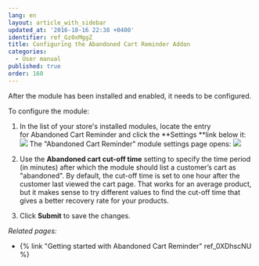 ```yaml
---
lang: en
layout: article_with_sidebar
updated_at: '2016-10-16 22:38 +0400'
identifier: ref_Gz0xMggZ
title: Configuring the Abandoned Cart Reminder Addon
categories:
  - User manual
published: true
order: 160
---
```



After the module has been installed and enabled, it needs to be configured.

To configure the module:

1.  In the list of your store's installed modules, locate the entry for Abandoned Cart Reminder and click the **Settings **link below it:
    ![]({{site.baseurl}}/attachments/7503943/8718921.png)
    The "Abandoned Cart Reminder" module settings page opens:
    ![]({{site.baseurl}}/attachments/7503943/8718922.png)

2.  Use the **Abandoned cart cut-off time** setting to specify the time period (in minutes) after which the module should list a customer’s cart as "abandoned". By default, the cut-off time is set to one hour after the customer last viewed the cart page. That works for an average product, but it makes sense to try different values to find the cut-off time that gives a better recovery rate for your products.

3.  Click **Submit** to save the changes.

_Related pages:_

*   {% link "Getting started with Abandoned Cart Reminder" ref_0XDhscNU %}
